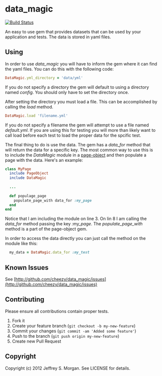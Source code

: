 # data_magic

[![Build Status](http://travis-ci.org/cheezy/data_magic.png)](http://travis-ci.org/cheezy/data_magic)

An easy to use gem that provides datasets that can be used by your application
and tests.  The data is stored in yaml files.

## Using

In order to use _data_magic_ you will have to inform the gem where it can find the yaml files.  You can do this with the following code:

````ruby
DataMagic.yml_directory = 'data/yml'
````

If you do not specify a directory the gem will default to using a directory named _config_. You should only have to set the directory once.

After setting the directory you must load a file.  This can be accomplished by calling the _load_ method.

````ruby
DataMagic.load 'filename.yml'
````

If you do not specify a filename the gem will attempt to use a file named _default.yml_.  If you are using this for testing you will more than likely want to call load before each test to load the proper data for the spcific test.

The final thing to do is use the data.  The gem has a _data_for_ method that will return the data for a specific key.  The most common way to use this is to include the _DataMagic_ module in a [page-object](https://github.com/cheezy/page-object) and then populate a page with the data.  Here's an example:

````ruby
class MyPage
  include PageObject
  include DataMagic
  
  ...
  
  def populage_page
    populate_page_with data_for :my_page
  end
end
````

Notice that I am including the module on line 3.  On lin 8 I am calling the _data_for_ method passing the key _:my_page_.  The _populate_page_with_ method is a part of the page-object gem.

In order to access the data directly you can just call the method on the module like this:

````ruby
  my_data = DataMagic.data_for :my_test
````

## Known Issues

See [http://github.com/cheezy/data_magic/issues](http://github.com/cheezy/data_magic/issues)

## Contributing

Please ensure all contributions contain proper tests.

1. Fork it
2. Create your feature branch (`git checkout -b my-new-feature`)
3. Commit your changes (`git commit -am 'Added some feature'`)
4. Push to the branch (`git push origin my-new-feature`)
5. Create new Pull Request

## Copyright

Copyright (c) 2012 Jeffrey S. Morgan. See LICENSE for details.
